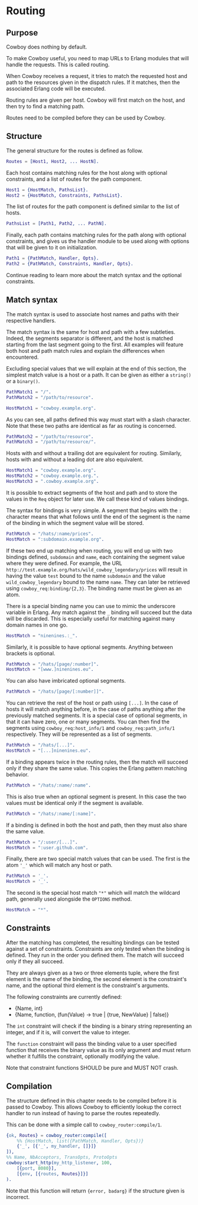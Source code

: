 Routing
=======

Purpose
-------

Cowboy does nothing by default.

To make Cowboy useful, you need to map URLs to Erlang modules that will
handle the requests. This is called routing.

When Cowboy receives a request, it tries to match the requested host and
path to the resources given in the dispatch rules. If it matches, then
the associated Erlang code will be executed.

Routing rules are given per host. Cowboy will first match on the host,
and then try to find a matching path.

Routes need to be compiled before they can be used by Cowboy.

Structure
---------

The general structure for the routes is defined as follow.

``` erlang
Routes = [Host1, Host2, ... HostN].
```

Each host contains matching rules for the host along with optional
constraints, and a list of routes for the path component.

``` erlang
Host1 = {HostMatch, PathsList}.
Host2 = {HostMatch, Constraints, PathsList}.
```

The list of routes for the path component is defined similar to the
list of hosts.

``` erlang
PathsList = [Path1, Path2, ... PathN].
```

Finally, each path contains matching rules for the path along with
optional constraints, and gives us the handler module to be used
along with options that will be given to it on initialization.

``` erlang
Path1 = {PathMatch, Handler, Opts}.
Path2 = {PathMatch, Constraints, Handler, Opts}.
```

Continue reading to learn more about the match syntax and the optional
constraints.

Match syntax
------------

The match syntax is used to associate host names and paths with their
respective handlers.

The match syntax is the same for host and path with a few subtleties.
Indeed, the segments separator is different, and the host is matched
starting from the last segment going to the first. All examples will
feature both host and path match rules and explain the differences
when encountered.

Excluding special values that we will explain at the end of this section,
the simplest match value is a host or a path. It can be given as either
a `string()` or a `binary()`.

``` erlang
PathMatch1 = "/".
PathMatch2 = "/path/to/resource".

HostMatch1 = "cowboy.example.org".
```

As you can see, all paths defined this way must start with a slash
character. Note that these two paths are identical as far as routing
is concerned.

``` erlang
PathMatch2 = "/path/to/resource".
PathMatch3 = "/path/to/resource/".
```

Hosts with and without a trailing dot are equivalent for routing.
Similarly, hosts with and without a leading dot are also equivalent.

``` erlang
HostMatch1 = "cowboy.example.org".
HostMatch2 = "cowboy.example.org.".
HostMatch3 = ".cowboy.example.org".
```

It is possible to extract segments of the host and path and to store
the values in the `Req` object for later use. We call these kind of
values bindings.

The syntax for bindings is very simple. A segment that begins with
the `:` character means that what follows until the end of the segment
is the name of the binding in which the segment value will be stored.

``` erlang
PathMatch = "/hats/:name/prices".
HostMatch = ":subdomain.example.org".
```

If these two end up matching when routing, you will end up with two
bindings defined, `subdomain` and `name`, each containing the
segment value where they were defined. For example, the URL
`http://test.example.org/hats/wild_cowboy_legendary/prices` will
result in having the value `test` bound to the name `subdomain`
and the value `wild_cowboy_legendary` bound to the name `name`.
They can later be retrieved using `cowboy_req:binding/{2,3}`. The
binding name must be given as an atom.

There is a special binding name you can use to mimic the underscore
variable in Erlang. Any match against the `_` binding will succeed
but the data will be discarded. This is especially useful for
matching against many domain names in one go.

``` erlang
HostMatch = "ninenines.:_".
```

Similarly, it is possible to have optional segments. Anything
between brackets is optional.

``` erlang
PathMatch = "/hats/[page/:number]".
HostMatch = "[www.]ninenines.eu".
```

You can also have imbricated optional segments.

``` erlang
PathMatch = "/hats/[page/[:number]]".
```

You can retrieve the rest of the host or path using `[...]`.
In the case of hosts it will match anything before, in the case
of paths anything after the previously matched segments. It is
a special case of optional segments, in that it can have
zero, one or many segments. You can then find the segments using
`cowboy_req:host_info/1` and `cowboy_req:path_info/1` respectively.
They will be represented as a list of segments.

``` erlang
PathMatch = "/hats/[...]".
HostMatch = "[...]ninenines.eu".
```

If a binding appears twice in the routing rules, then the match
will succeed only if they share the same value. This copies the
Erlang pattern matching behavior.

``` erlang
PathMatch = "/hats/:name/:name".
```

This is also true when an optional segment is present. In this
case the two values must be identical only if the segment is
available.

``` erlang
PathMatch = "/hats/:name/[:name]".
```

If a binding is defined in both the host and path, then they must
also share the same value.

``` erlang
PathMatch = "/:user/[...]".
HostMatch = ":user.github.com".
```

Finally, there are two special match values that can be used. The
first is the atom `'_'` which will match any host or path.

``` erlang
PathMatch = '_'.
HostMatch = '_'.
```

The second is the special host match `"*"` which will match the
wildcard path, generally used alongside the `OPTIONS` method.

``` erlang
HostMatch = "*".
```

Constraints
-----------

After the matching has completed, the resulting bindings can be tested
against a set of constraints. Constraints are only tested when the
binding is defined. They run in the order you defined them. The match
will succeed only if they all succeed.

They are always given as a two or three elements tuple, where the first
element is the name of the binding, the second element is the constraint's
name, and the optional third element is the constraint's arguments.

The following constraints are currently defined:

 *  {Name, int}
 *  {Name, function, (fun(Value) -> true | {true, NewValue} | false)}

The `int` constraint will check if the binding is a binary string
representing an integer, and if it is, will convert the value to integer.

The `function` constraint will pass the binding value to a user specified
function that receives the binary value as its only argument and must
return whether it fulfills the constraint, optionally modifying the value.

Note that constraint functions SHOULD be pure and MUST NOT crash.

Compilation
-----------

The structure defined in this chapter needs to be compiled before it is
passed to Cowboy. This allows Cowboy to efficiently lookup the correct
handler to run instead of having to parse the routes repeatedly.

This can be done with a simple call to `cowboy_router:compile/1`.

``` erlang
{ok, Routes} = cowboy_router:compile([
    %% {HostMatch, list({PathMatch, Handler, Opts})}
    {'_', [{'_', my_handler, []}]}
]),
%% Name, NbAcceptors, TransOpts, ProtoOpts
cowboy:start_http(my_http_listener, 100,
    [{port, 8080}],
    [{env, [{routes, Routes}]}]
).
```

Note that this function will return `{error, badarg}` if the structure
given is incorrect.
